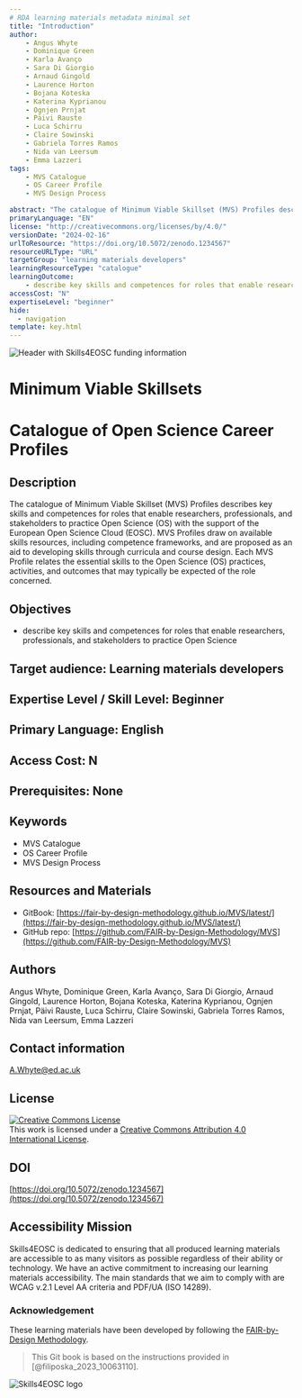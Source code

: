 ```yaml
---
# RDA learning materials metadata minimal set
title: "Introduction"
author: 
    - Angus Whyte
    - Dominique Green
    - Karla Avanço
    - Sara Di Giorgio
    - Arnaud Gingold
    - Laurence Horton
    - Bojana Koteska
    - Katerina Kyprianou
    - Ognjen Prnjat
    - Päivi Rauste
    - Luca Schirru
    - Claire Sowinski
    - Gabriela Torres Ramos
    - Nida van Leersum
    - Emma Lazzeri
tags: 
    - MVS Catalogue
    - OS Career Profile 
    - MVS Design Process

abstract: "The catalogue of Minimum Viable Skillset (MVS) Profiles describes key skills and competences for roles that enable researchers, professionals, and stakeholders to practice Open Science (OS) with the support of the European Open Science Cloud (EOSC). MVS Profiles draw on available skills resources, including competence frameworks, and are proposed as an aid to developing skills through curricula and course design. Each MVS Profile relates the essential skills to the Open Science (OS) practices, activities, and outcomes that may typically be expected of the role concerned."
primaryLanguage: "EN"
license: "http://creativecommons.org/licenses/by/4.0/"
versionDate: "2024-02-16"
urlToResource: "https://doi.org/10.5072/zenodo.1234567"
resourceURLType: "URL"
targetGroup: "learning materials developers"
learningResourceType: "catalogue"
learningOutcome: 
    - describe key skills and competences for roles that enable researchers, professionals, and stakeholders to practice Open Science
accessCost: "N"
expertiseLevel: "beginner"
hide:
  - navigation
template: key.html
---
```


![Header with Skills4EOSC funding information](./attachments/header.png)

# Minimum Viable Skillsets

# Catalogue of Open Science Career Profiles

## Description

The catalogue of Minimum Viable Skillset (MVS) Profiles describes key skills and competences for roles that enable researchers, professionals, and stakeholders to practice Open Science (OS) with the support of the European Open Science Cloud (EOSC). MVS Profiles draw on available skills resources, including competence frameworks, and are proposed as an aid to developing skills through curricula and course design. Each MVS Profile relates the essential skills to the Open Science (OS) practices, activities, and outcomes that may typically be expected of the role concerned.

## Objectives

- describe key skills and competences for roles that enable researchers, professionals, and stakeholders to practice Open Science

## Target audience: Learning materials developers

## Expertise Level / Skill Level: Beginner

## Primary Language: English

## Access Cost: N

## Prerequisites: None

## Keywords

- MVS Catalogue
- OS Career Profile 
- MVS Design Process

## Resources and Materials

- GitBook: [https://fair-by-design-methodology.github.io/MVS/latest/](https://fair-by-design-methodology.github.io/MVS/latest/)
- GitHub repo: [https://github.com/FAIR-by-Design-Methodology/MVS](https://github.com/FAIR-by-Design-Methodology/MVS)


## Authors

Angus Whyte, Dominique Green, Karla Avanço, Sara Di Giorgio, Arnaud Gingold, Laurence Horton, Bojana Koteska, Katerina Kyprianou, Ognjen Prnjat, Päivi Rauste, Luca Schirru, Claire Sowinski, Gabriela Torres Ramos, Nida van Leersum, Emma Lazzeri

## Contact information

[A.Whyte@ed.ac.uk](mailto:A.Whyte@ed.ac.uk)

## License

<a rel="license" href="http://creativecommons.org/licenses/by/4.0/"><img alt="Creative Commons License" style="border-width:0" src="https://i.creativecommons.org/l/by/4.0/88x31.png" /></a><br />This work is licensed under a <a rel="license" href="http://creativecommons.org/licenses/by/4.0/">Creative Commons Attribution 4.0 International License</a>.

## DOI

[https://doi.org/10.5072/zenodo.1234567](https://doi.org/10.5072/zenodo.1234567)

## Accessibility Mission

Skills4EOSC is dedicated to ensuring that all produced learning materials are accessible to as many visitors as possible regardless of their ability or technology. We have an active commitment to increasing our learning materials accessibility. The main standards that we aim to comply with are WCAG v.2.1 Level AA criteria and PDF/UA (ISO 14289).

### Acknowledgement

These learning materials have been developed by following the [FAIR-by-Design Methodology](https://doi.org/10.5281/zenodo.7875540).

> This Git book is based on the instructions provided in [@filiposka_2023_10063110].

![Skills4EOSC logo](./attachments/skills4eosc.png)